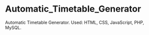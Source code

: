 # Automatic_Timetable_Generator
Automatic Timetable Generator. Used: HTML, CSS, JavaScript, PHP, MySQL.
